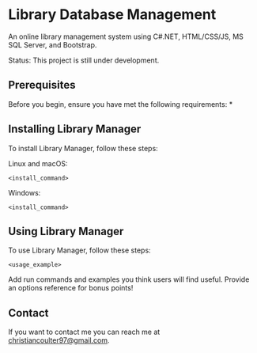 # Library Database Management
An online library management system using C#.NET, HTML/CSS/JS, MS SQL Server, and Bootstrap.

Status: This project is still under development.

## Prerequisites

Before you begin, ensure you have met the following requirements:
*

## Installing Library Manager

To install Library Manager, follow these steps:

Linux and macOS:
```
<install_command>
```

Windows:
```
<install_command>
```
## Using Library Manager

To use Library Manager, follow these steps:

```
<usage_example>
```

Add run commands and examples you think users will find useful. Provide an options reference for bonus points!

## Contact

If you want to contact me you can reach me at <christiancoulter97@gmail.com>.
